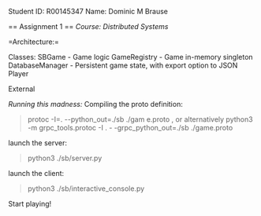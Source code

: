 Student ID: R00145347
Name: Dominic M Brause

== Assignment 1 ==
*Course: Distributed Systems*

=Architecture:=

Classes: 
SBGame - Game logic
GameRegistry - Game in-memory singleton
DatabaseManager - Persistent game state, with export option to JSON
Player 

External

*Running this madness:*
Compiling the proto definition:
> protoc -I=. --python_out=./sb ./gam
e.proto
, or alternatively
> python3 -m grpc_tools.protoc -I . -
-grpc_python_out=./sb ./game.proto

launch the server:
> python3 ./sb/server.py

launch the client:
> python3 ./sb/interactive_console.py

Start playing!